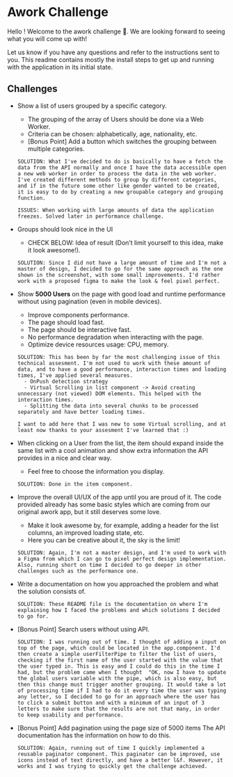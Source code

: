 # Awork Challenge

Hello ! Welcome to the awork challenge 🤩. We are looking forward to seeing what you will come up with!

Let us know if you have any questions and refer to the instructions sent to you. This readme contains mostly the install steps to get up and running with the application in its initial state.

## Challenges

- Show a list of users grouped by a specific category.

  - The grouping of the array of Users should be done via a Web Worker.
  - Criteria can be chosen: alphabetically, age, nationality, etc.
  - [Bonus Point] Add a button which switches the grouping between multiple categories.

  ```
  SOLUTION: What I've decided to do is basically to have a fetch the data from the API normally and once I have the data accessible open a new web worker in order to process the data in the web worker. I've created different methods to group by different categories, and if in the future some other like gender wanted to be created, it is easy to do by creating a new groupable category and grouping function.

  ISSUES: When working with large amounts of data the application freezes. Solved later in performance challenge.
  ```

- Groups should look nice in the UI

  - CHECK BELOW: Idea of result (Don’t limit yourself to this idea, make it look awesome!).

  ```
  SOLUTION: Since I did not have a large amount of time and I'm not a master of design, I decided to go for the same approach as the one shown in the screenshot, with some small improvements. I'd rather work with a proposed figma to make the look & feel pixel perfect.
  ```

- Show **5000 Users** on the page with good load and runtime performance without using pagination (even in mobile devices).

  - Improve components performance.
  - The page should load fast.
  - The page should be interactive fast.
  - No performance degradation when interacting with the page.
  - Optimize device resources usage: CPU, memory.

  ```
  SOLUTION: This has been by far the most challenging issue of this technical assesment. I'm not used to work with these amount of data, and to have a good performance, interaction times and loading times, I've applied several measures.
    - OnPush detection strategy
    - Virtual Scrolling in list component -> Avoid creating unnecessary (not viewed) DOM elements. This helped with the interaction times.
    - Splitting the data into several chunks to be processed separately and have better loading times.

  I want to add here that I was new to some Virtual scrolling, and at least now thanks to your assesment I've learned that :)
  ```

- When clicking on a User from the list, the item should expand inside the same list with a cool animation and show extra information the API provides in a nice and clear way.
  - Feel free to choose the information you display.
  ```
  SOLUTION: Done in the item component.
  ```
- Improve the overall UI/UX of the app until you are proud of it. The code provided already has some basic styles which are coming from our original awork app, but it still deserves some love.

  - Make it look awesome by, for example, adding a header for the list columns, an improved loading state, etc.
  - Here you can be creative about it, the sky is the limit!

  ```
  SOLUTION: Again, I'm not a master design, and I'm used to work with a Figma from which I can go to pixel perfect design implementation. Also, running short on time I decided to go deeper in other challenges such as the performance one.
  ```

- Write a documentation on how you approached the problem and what the solution consists of.
  ```
  SOLUTION: These README file is the documentation on where I'm explaining how I faced the problems and which solutions I decided to go for.
  ```
- [Bonus Point] Search users without using API.
  ```
  SOLUTION: I was running out of time. I thought of adding a input on top of the page, which could be located in the app.component. I'd then create a simple userFilterPipe to filter the list of users, checking if the first name of the user started with the value that the user typed in. This is easy and I could do this in the time I had, but the problem came when I thought  "OK, now I have to update the global users variable with the pipe, which is also easy, but then this change must trigger another grouping. It would take a lot of processing time if I had to do it every time the user was typing any letter, so I decided to go for an approach where the user has to click a submit button and with a minimum of an input of 3 letters to make sure that the results are not that many, in order to keep usability and performance.
  ```
- [Bonus Point] Add pagination using the page size of 5000 items
  The API documentation has the information on how to do this.
  ```
  SOLUTION: Again, running out of time I quickly implemented a reusable paginator component. This paginator can be improved, use icons instead of text directly, and have a better l&f. However, it works and I was trying to quickly get the challenge achieved.
  ```
